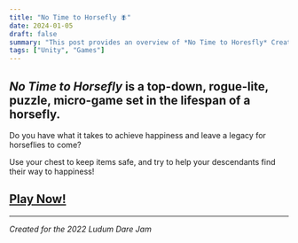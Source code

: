 ```yaml
---
title: "No Time to Horsefly 🪰"
date: 2024-01-05
draft: false
summary: "This post provides an overview of *No Time to Horesfly* Created for the 2022 Ludum Dare Jam"
tags: ["Unity", "Games"]
---
```


## *No Time to Horsefly* is a top-down, rogue-lite, puzzle, micro-game set in the lifespan of a horsefly. 

Do you have what it takes to achieve happiness and leave a legacy for horseflies to come?

Use your chest to keep items safe, and try to help your descendants find their way to happiness!

## [Play Now!](https://xangrab.itch.io/no-time-to-horsefly)

---
*Created for the 2022 Ludum Dare Jam*
